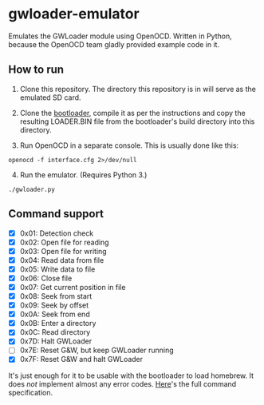# gwloader-emulator

Emulates the GWLoader module using OpenOCD. Written in Python, because the OpenOCD team gladly provided example code in it.

## How to run

1) Clone this repository. The directory this repository is in will serve as the emulated SD card.

2) Clone the [bootloader](https://github.com/prochazkaml/game-and-watch-bootloader), compile it as per the instructions and copy the resulting LOADER.BIN file from the bootloader's build directory into this directory. 

3) Run OpenOCD in a separate console. This is usually done like this:
```
openocd -f interface.cfg 2>/dev/null
```

4) Run the emulator. (Requires Python 3.)
```
./gwloader.py
```

## Command support

- [X] 0x01: Detection check
- [X] 0x02: Open file for reading
- [X] 0x03: Open file for writing
- [X] 0x04: Read data from file
- [X] 0x05: Write data to file
- [X] 0x06: Close file
- [X] 0x07: Get current position in file
- [X] 0x08: Seek from start
- [X] 0x09: Seek by offset
- [X] 0x0A: Seek from end
- [X] 0x0B: Enter a directory
- [X] 0x0C: Read directory
- [X] 0x7D: Halt GWLoader
- [ ] 0x7E: Reset G&W, but keep GWLoader running
- [X] 0x7F: Reset G&W and halt GWLoader

It's just enough for it to be usable with the bootloader to load homebrew. It does _not_ implement almost any error codes. [Here](https://github.com/prochazkaml/gwloader-emulator/blob/main/Protocol.md)'s the full command specification.
